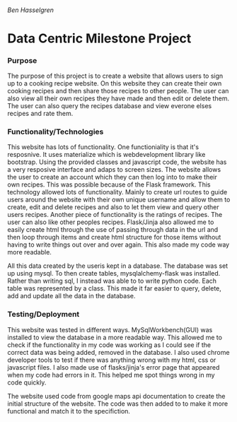 <h6>Ben Hasselgren</h6>
<h1> Data Centric Milestone Project  </h1>

<h3>Purpose</h3>
<p>
    The purpose of this project is to create a website that allows users
    to sign up to a cooking recipe website. On this website they can create their own cooking recipes and 
    then share those recipes to other people. The user can also view all their own recipes they have made and then edit or
    delete them. The user can also query the recipes database and view everone elses recipes and rate them.
</p>

<h3>Functionality/Technologies</h3>
<p>
    This website has lots of functionality. One functioniality is that it's resposnive. It uses materialize which is webdevelopment library
    like bootstrap. Using the provided classes and javascript code, the website has a very resposive interface and adaps to screen sizes.
    The website allows the user to create an account which they can then log into to make their own recipes. This was possible because of
    the Flask framework. This technology allowed lots of functionality. Mainly to create url routes to guide users around the website 
    with their own unique username and allow them to create, edit and delete recipes and also to let them view and query other users recipes.
    Another piece of functionality is the ratings of recipes. The user can also like other peoples recipes. Flask/Jinja also allowed me to easily
    create html through the use of passing through data in the url and then loop through items and create html structure for those items without
    having to write things out over and over again. This also made my code way more readable.
</p>

<p> 
    All this data created by the useris kept in a database. The database was set up using mysql. To then create tables, mysqlalchemy-flask was installed. Rather than writing sql, I instead was able to to write python code. Each table was represented by a class. This made it far easier to query, delete, add and update all the
    data in the database. 
</p>

<h3>Testing/Deployment</h3>
<p>
    This website was tested in different ways. MySqlWorkbench(GUI) was installed to view the database in a more readable way. This allowed me to check
    if the functionality in my code was working as I could see if the correct data was being added, removed in the database. I also used chrome developer tools
    to test if there was anything wrong with my html, css or javascript files. I also made use of flasks/jinja's error page that appeared when my code had errors in it. This helped me spot things wrong in my code quickly.
</p>
<p>
    The website used code from google maps api documentation to create the initial structure of the website. The code was then added to 
    to make it more functional and match it to the specifiction.
</p>
